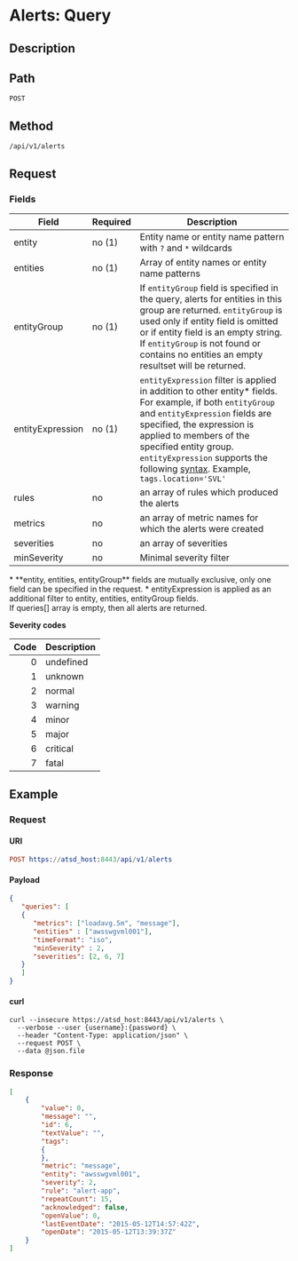# Alerts: Query
## Description
## Path
```
POST
```
## Method

```
/api/v1/alerts
```
## Request 
### Fields
| Field       | Required | Description              |
|-------------|----|----------------------|
| entity    | no (1)         | Entity name or entity name pattern with `?` and `*` wildcards|
| entities | no (1) | Array of entity names or entity name patterns |
| entityGroup | no (1) | If `entityGroup` field is specified in the query, alerts for entities in this group are returned. `entityGroup` is used only if entity field is omitted or if entity field is an empty string. If `entityGroup` is not found or contains no entities an empty resultset will be returned. |
| entityExpression | no (1) | `entityExpression` filter is applied in addition to other entity* fields. For example, if both `entityGroup` and `entityExpression` fields are specified, the expression is applied to members of the specified entity group. `entityExpression` supports the following [syntax](/rule-engine/functions.md). Example, `tags.location='SVL'`  |
| rules       | no | an array of rules which produced the alerts        |
| metrics     | no | an array of metric names for which the alerts were created |
| severities  | no | an array of severities   |
| minSeverity | no | Minimal severity filter  |

<aside class="notice">
* **entity, entities, entityGroup** fields are mutually exclusive, only one field can be specified in the request. 
* entityExpression is applied as an additional filter to entity, entities, entityGroup fields.
</aside>

<aside class="notice">
If queries[] array is empty, then all alerts are returned.
</aside>

**Severity codes**

| **Code** | **Description** |
|---:|---|
| 0 | undefined |
| 1 | unknown |
| 2 | normal |
| 3 | warning |
| 4 | minor |
| 5 | major |
| 6 | critical |
| 7 | fatal |

## Example
### Request
#### URI
```elm
POST https://atsd_host:8443/api/v1/alerts
```
#### Payload
```json
{
   "queries": [
   {
      "metrics": ["loadavg.5m", "message"],
      "entities" : ["awsswgvml001"],
      "timeFormat": "iso",
      "minSeverity" : 2,
      "severities": [2, 6, 7]
   }
   ]
}
```
#### curl 
```
curl --insecure https://atsd_host:8443/api/v1/alerts \
  --verbose --user {username}:{password} \
  --header "Content-Type: application/json" \
  --request POST \
  --data @json.file
 ```
### Response

```json
[
    {
        "value": 0,
        "message": "",
        "id": 6,
        "textValue": "",
        "tags":
        {
        },
        "metric": "message",
        "entity": "awsswgvml001",
        "severity": 2,
        "rule": "alert-app",
        "repeatCount": 15,
        "acknowledged": false,
        "openValue": 0,
        "lastEventDate": "2015-05-12T14:57:42Z",
        "openDate": "2015-05-12T13:39:37Z"
    }
]
```

